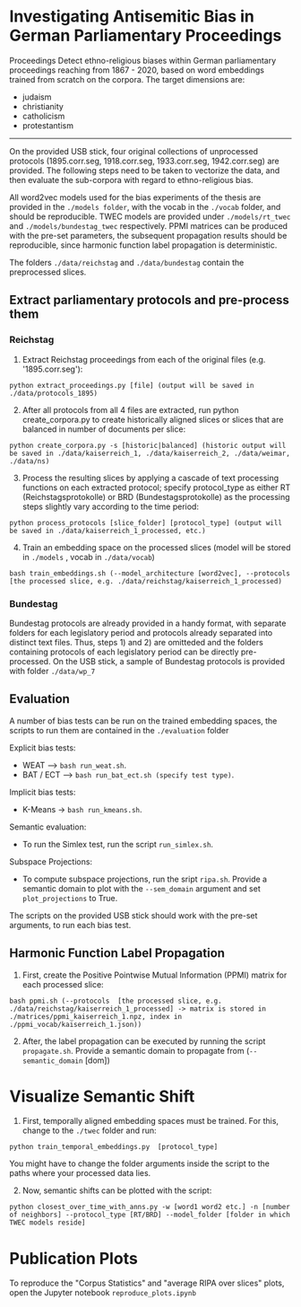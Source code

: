 # Investigating Antisemitic Bias in German Parliamentary Proceedings
Proceedings
Detect ethno-religious biases within German parliamentary proceedings reaching from 1867 - 2020, based on word embeddings trained from scratch on the corpora. The target dimensions are:

* judaism
* christianity
* catholicism
* protestantism
-----------
On the provided USB stick, four original collections of unprocessed protocols (1895.corr.seg, 1918.corr.seg, 1933.corr.seg, 1942.corr.seg) are provided. The following steps need to be taken to vectorize the data, and then evaluate the sub-corpora with regard to ethno-religious bias.

All word2vec models used for the bias experiments of the thesis are provided in the ```./models folder```, with the vocab in the ```./vocab``` folder, and should be reproducible. TWEC models are provided under ```./models/rt_twec``` and ```./models/bundestag_twec``` respectively. PPMI matrices can be produced with the pre-set parameters, the subsequent propagation results should be reproducible, since harmonic function label propagation is deterministic.

The folders ```./data/reichstag``` and ```./data/bundestag``` contain the preprocessed slices.

## Extract parliamentary protocols and pre-process them

### Reichstag
1) Extract Reichstag proceedings from each of the original files (e.g. '1895.corr.seg'):
```
python extract_proceedings.py [file] (output will be saved in ./data/protocols_1895)
```
2) After all protocols from all 4 files are extracted, run python create_corpora.py to create historically aligned slices or slices that are balanced in number of documents per slice:
```
python create_corpora.py -s [historic|balanced] (historic output will be saved in ./data/kaiserreich_1, ./data/kaiserreich_2, ./data/weimar, ./data/ns)
```
3) Process the resulting slices by applying a cascade of text processing functions on each extracted protocol; specify protocol_type as either RT (Reichstagsprotokolle) or BRD (Bundestagsprotokolle) as the processing steps slightly vary according to the time period:
```
python process_protocols [slice_folder] [protocol_type] (output will be saved in ./data/kaiserreich_1_processed, etc.)
```
4) Train an embedding space on the processed slices (model will be stored in ```./models``` , vocab in ```./data/vocab```)
```
bash train_embeddings.sh (--model_architecture [word2vec], --protocols [the processed slice, e.g. ./data/reichstag/kaiserreich_1_processed)
```

### Bundestag
Bundestag protocols are already provided in a handy format, with separate folders for each legislatory period and protocols already separated into distinct text files.
Thus, steps 1) and 2) are omitteded and the folders containing protocols of each legislatory period can be directly pre-processed. On the USB stick, a sample of Bundestag protocols is provided with folder ```./data/wp_7```

## Evaluation
A number of bias tests can be run on the trained embedding spaces, the scripts to run them are contained in the ```./evaluation``` folder

Explicit bias tests:

* WEAT --> ```bash run_weat.sh```.
* BAT / ECT --> ```bash run_bat_ect.sh (specify test type)```.

Implicit bias tests:

* K-Means -> ```bash run_kmeans.sh```.

Semantic evaluation:
* To run the Simlex test, run the script ```run_simlex.sh```.

Subspace Projections:
* To compute subspace projections, run the sript ```ripa.sh```. Provide a semantic domain to plot with the ```--sem_domain``` argument and set ```plot_projections``` to True.

The scripts on the provided USB stick should work with the pre-set arguments, to run each bias test.

## Harmonic Function Label Propagation

1) First, create the Positive Pointwise Mutual Information (PPMI) matrix for each processed slice:
```
bash ppmi.sh (--protocols  [the processed slice, e.g. ./data/reichstag/kaiserreich_1_processed] -> matrix is stored in ./matrices/ppmi_kaiserreich_1.npz, index in ./ppmi_vocab/kaiserreich_1.json))
```

2) After, the label propagation can be executed by running the script ```propagate.sh```. Provide a semantic domain to propagate from (```--semantic_domain``` [dom])

# Visualize Semantic Shift

1) First, temporally aligned embedding spaces must be trained. For this, change to the ```./twec``` folder and run:

```
python train_temporal_embeddings.py  [protocol_type]
```
You might have to change the folder arguments inside the script to the paths where your processed data lies.

2) Now, semantic shifts can be plotted with the script:
```
python closest_over_time_with_anns.py -w [word1 word2 etc.] -n [number of neighbors] --protocol_type [RT/BRD] --model_folder [folder in which TWEC models reside]
```

# Publication Plots

To reproduce the "Corpus Statistics" and "average RIPA over slices" plots, open the Jupyter notebook ```reproduce_plots.ipynb```
